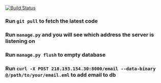 [![Build Status](https://travis-ci.org/dhudaddy/prism.png?branch=master)](https://travis-ci.org/dhudaddy/prism)

### Run `git pull` to fetch the latest code

### Run `manage.py` and you will see which address the server is listening on

### Run `manage.py flush` to empty database

### Run `curl -X POST 218.193.154.30:8000/email --data-binary @/path/to/your/email.eml` to add email to db
